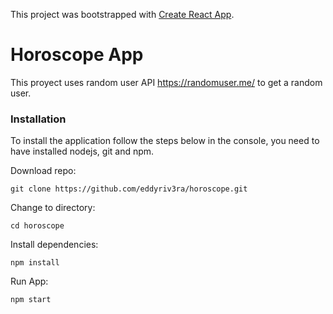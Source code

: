 This project was bootstrapped with
[Create React App](https://github.com/facebook/create-react-app).

# Horoscope App

This proyect uses random user API https://randomuser.me/ to get a random user.

### Installation

To install the application follow the steps below in the console, you need to
have installed nodejs, git and npm.

Download repo:

```
git clone https://github.com/eddyriv3ra/horoscope.git
```

Change to directory:

```
cd horoscope
```

Install dependencies:

```
npm install
```

Run App:

```
npm start
```
